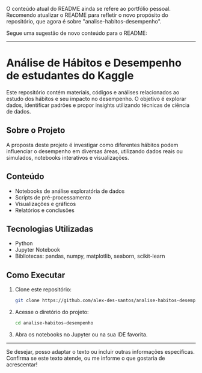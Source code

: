 O conteúdo atual do README ainda se refere ao portfólio pessoal. Recomendo atualizar o README para refletir o novo propósito do repositório, que agora é sobre "analise-habitos-desempenho".

Segue uma sugestão de novo conteúdo para o README:

---

# Análise de Hábitos e Desempenho de estudantes do Kaggle

Este repositório contém materiais, códigos e análises relacionados ao estudo dos hábitos e seu impacto no desempenho. O objetivo é explorar dados, identificar padrões e propor insights utilizando técnicas de ciência de dados.

## Sobre o Projeto

A proposta deste projeto é investigar como diferentes hábitos podem influenciar o desempenho em diversas áreas, utilizando dados reais ou simulados, notebooks interativos e visualizações.

## Conteúdo

- Notebooks de análise exploratória de dados
- Scripts de pré-processamento
- Visualizações e gráficos
- Relatórios e conclusões

## Tecnologias Utilizadas

- Python
- Jupyter Notebook
- Bibliotecas: pandas, numpy, matplotlib, seaborn, scikit-learn

## Como Executar

1. Clone este repositório:
   ```bash
   git clone https://github.com/alex-des-santos/analise-habitos-desempenho.git
   ```
2. Acesse o diretório do projeto:
   ```bash
   cd analise-habitos-desempenho
   ```
3. Abra os notebooks no Jupyter ou na sua IDE favorita.

---

Se desejar, posso adaptar o texto ou incluir outras informações específicas. Confirma se este texto atende, ou me informe o que gostaria de acrescentar!

